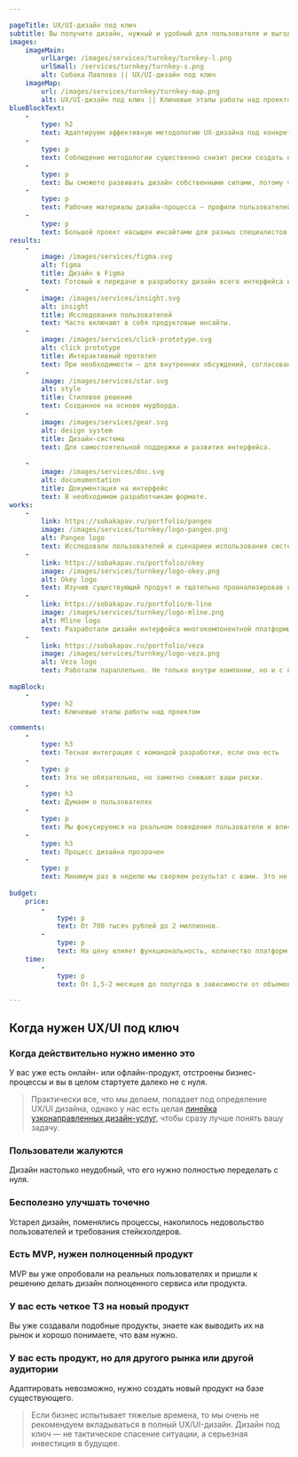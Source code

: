 ```yaml
---

pageTitle: UX/UI-дизайн под ключ
subtitle: Вы получите дизайн, нужный и удобный для пользователя и выгодный бизнесу. Мы создадим его для вас по методологии UX-проектирования.
images:
    imageMain:
        urlLarge: /images/services/turnkey/turnkey-l.png 
        urlSmall: /services/turnkey/turnkey-s.png
        alt: Собака Павлова || UX/UI-дизайн под ключ
    imageMap:
        url: /images/services/turnkey/turnkey-map.png
        alt: UX/UI-дизайн под ключ || Ключевые этапы работы над проектом
blueBlockText:
    -
        type: h2
        text: Адаптируем эффективную методологию UX-дизайна под конкретно вашу задачу с учетом всей специфики и нюансов
    -
        type: p
        text: Соблюдение методологии существенно снизит риски создать продукт, не нужный пользователю или проигрывающий конкурентам.
    -
        type: p
        text: Вы сможете развивать дизайн собственными силами, потому что у вас будет дизайн-система и часть экспертизы, полученной вашей командой в ходе регулярных обсуждений.
    -
        type: p
        text: Рабочие материалы дизайн-процесса — профили пользователей, описание бизнес-процессов, результаты исследований пользователей — часто используют в маркетинге.
    -
        type: p
        text: Большой проект насыщен инсайтами для разных специалистов с вашей стороны.
results:
    -
        image: /images/services/figma.svg
        alt: figma
        title: Дизайн в Figma
        text: Готовый к передаче в разработку дизайн всего интерфейса или его части.
    -
        image: /images/services/insight.svg
        alt: insight
        title: Исследования пользователей
        text: Часто включают в себя продуктовые инсайты.
    -
        image: /images/services/click-prototype.svg
        alt: click prototype
        title: Интерактивный прототип
        text: При необходимости — для внутренних обсуждений, согласований, тестирования. 
    -   
        image: /images/services/star.svg
        alt: style
        title: Стилевое решение
        text: Созданное на основе мудборда.   
    -   
        image: /images/services/gear.svg
        alt: design system
        title: Дизайн-система
        text: Для самостоятельной поддержки и развития интерфейса.  
    
    -   
        image: /images/services/doc.svg
        alt: documumentation
        title: Документация на интерфейс
        text: В необходимом разработчикам формате.
works:
    -
        link: https://sobakapav.ru/portfolio/pangeo
        image: /images/services/turnkey/logo-pangeo.png
        alt: Pangeo logo
        text: Исследовали пользователей и сценариеи использования системы, перепроектировали в новой визуальной стилистике.
    -
        link: https://sobakapav.ru/portfolio/okey
        image: /images/services/turnkey/logo-okey.png
        alt: Okey logo
        text: Изучив существующий продукт и тщательно проанализировав конкурентов разработали прототипы приложения для торговой сети.
    -
        link: https://sobakapav.ru/portfolio/m-line
        image: /images/services/turnkey/logo-mline.png
        alt: Mline logo
        text: Разработали дизайн интерфейса многокомпонентной платформы для дистанционного наблюдения пациентов с гипертонией.
    -
        link: https://sobakapav.ru/portfolio/veza
        image: /images/services/turnkey/logo-veza.png
        alt: Veza logo
        text: Работали параллельно. Не только внутри компании, но и с внешними разработчиками.
        
mapBlock:
    -
        type: h2
        text: Ключевые этапы работы над проектом

comments:
    -
        type: h3
        text: Тесная интеграция с командой разработки, если она есть
    -
        type: p
        text: Это не обязательно, но заметно снижает ваши риски.
    -
        type: h3
        text: Думаем о пользователях
    -
        type: p
        text: Мы фокусируемся на реальном поведения пользователи и вписываем его в контекст требований бизнеса и технических ограничений.
    -
        type: h3
        text: Процесс дизайна прозрачен
    -
        type: p
        text: Минимум раз в неделю мы сверяем результат с вами. Это не отчет, а важная часть процесса работы над интерфейсом.
   
budget:
    price:
        -
            type: p
            text: От 700 тысяч рублей до 2 миллионов.
        -
            type: p
            text: На цену влияет функциональность, количество платформ и пользовательских ролей, сложность задачи
    time:
        -
            type: p
            text: От 1,5-2 месяцев до полугода в зависимости от объемов работы.      

---
```


## Когда нужен UX/UI под ключ

### Когда действительно нужно именно это

У вас уже есть онлайн- или офлайн-продукт, отстроены бизнес-процессы и вы в целом стартуете далеко не с нуля. 

> Практически все, что мы делаем, попадает под определение UX/UI дизайна, однако у нас есть целая [линейка узконаправленных дизайн-услуг](/services), чтобы сразу лучше понять вашу задачу.

### Пользователи жалуются

Дизайн настолько неудобный, что его нужно полностью переделать с нуля.

### Бесполезно улучшать точечно

Устарел дизайн, поменялись процессы, накопилось недовольство пользователей и требования стейкхолдеров. 

### Есть MVP, нужен полноценный продукт

MVP вы уже опробовали на реальных пользователях и пришли к решению делать дизайн полноценного сервиса или продукта.

### У вас есть четкое ТЗ на новый продукт

Вы уже создавали подобные продукты, знаете как выводить их на рынок и хорошо понимаете, что вам нужно.

### У вас есть продукт, но для другого рынка или другой аудитории

Адаптировать невозможно, нужно создать новый продукт на базе существующего.

> Если бизнес испытывает тяжелые времена, то мы очень не рекомендуем вкладываться в полный UX/UI-дизайн. Дизайн под ключ — не тактическое спасение ситуации, а серьезная инвестиция в будущее.
